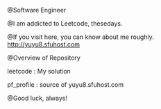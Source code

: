 
@Software Engineer


@I am addicted to Leetcode, thesedays.


@If you visit here, you can know about me roughly.    http://yuyu8.sfuhost.com


@Overview of Repository 

leetcode : My solution

pf_profile : source of yuyu8.sfuhost.com



@Good luck, always!



<!---

@yuyu8 

--->
